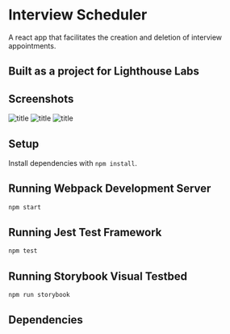 # Interview Scheduler

A react app that facilitates the creation and deletion of interview appointments.

## Built as a project for Lighthouse Labs

## Screenshots

![title](url)
![title](url)
![title](url)

## Setup

Install dependencies with `npm install`.

## Running Webpack Development Server

```sh
npm start
```

## Running Jest Test Framework

```sh
npm test
```

## Running Storybook Visual Testbed

```sh
npm run storybook
```
## Dependencies